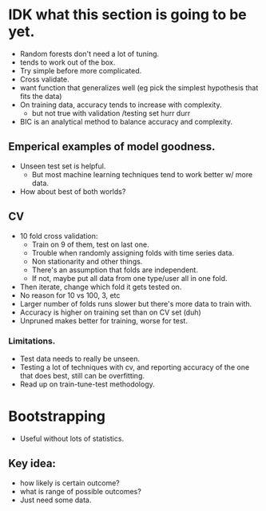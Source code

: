 # IDK what this section is going to be yet.
* Random forests don't need a lot of tuning.
* tends to work out of the box.
* Try simple before more complicated.
* Cross validate.
* want function that generalizes well (eg pick the simplest hypothesis that fits the data)
* On training data, accuracy tends to increase with complexity.
  * but not true with validation /testing set hurr durr
* BIC is an analytical method to balance accuracy and complexity.
## Emperical examples of model goodness.
* Unseen test set is helpful.
  * But most machine learning techniques tend to work better w/ more data.
* How about best of both worlds?
## CV
* 10 fold cross validation:
  * Train on 9 of them, test on last one.
  * Trouble when randomly assigning folds with time series data.
  * Non stationarity and other things.
  * There's an assumption that folds are independent.
  * If not, maybe put all data from one type/user all in one fold.
* Then iterate, change which fold it gets tested on.
* No reason for 10 vs 100, 3, etc
* Larger number of folds runs slower but there's more data to train with.
* Accuracy is higher on training set than on CV set (duh)
* Unpruned makes better for training, worse for test.
### Limitations.
* Test data needs to really be unseen.
* Testing a lot of techniques with cv, and reporting accuracy of the one that does best, still can be overfitting. 
* Read up on train-tune-test methodology.
# Bootstrapping
* Useful without lots of statistics.
## Key idea:
* how likely is certain outcome?
* what is range of possible outcomes?
* Just need some data.
